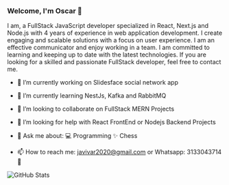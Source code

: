 ###                                                                          Welcome, I'm Oscar 👋
I am, a FullStack JavaScript developer specialized in React, Next.js and Node.js with 4 years of experience in web application development. I create engaging and scalable solutions with a focus on user experience. I am an effective communicator and enjoy working in a team. I am committed to learning and keeping up to date with the latest technologies. If you are looking for a skilled and passionate FullStack developer, feel free to contact me.

- 🔭 I’m currently working on Slidesface social network app
- 🌱 I’m currently learning NestJs, Kafka and RabbitMQ
- 👯 I’m looking to collaborate on FullStack MERN Projects
- 🤔 I’m looking for help with React FrontEnd or Nodejs Backend Projects 
- 💬 Ask me about:
💻 Programming
✨ Chess

- 📫 How to reach me: javivar2020@gmail.com or Whatsapp: 3133043714 🧩

![GitHub Stats](https://github-readme-stats.vercel.app/api?username=OscarJVD&theme=radical)


